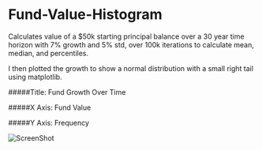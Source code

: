 # Fund-Value-Histogram
Calculates value of a $50k starting principal balance over a 30 year time horizon with 7% growth and 5% std, over 100k iterations to calculate mean, median, and percentiles.

I then plotted the growth to show a normal distribution with a small right tail using matplotlib.

#####Title: Fund Growth Over Time

#####X Axis: Fund Value

#####Y Axis: Frequency

![ScreenShot](https://github.com/Drev917/Fund-Value-Growth/blob/master/FundGrowth.JPG)
